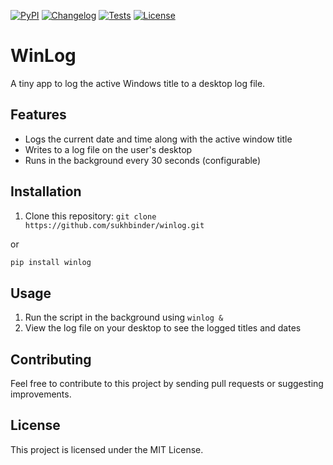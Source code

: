 
[![PyPI](https://img.shields.io/pypi/v/winlog.svg)](https://pypi.org/project/winlog/)
[![Changelog](https://img.shields.io/github/v/release/sukhbinder/winlog?include_prereleases&label=changelog)](https://github.com/sukhbinder/winlog/releases)
[![Tests](https://github.com/sukhbinder/winlog/workflows/Test/badge.svg)](https://github.com/sukhbinder/winlog/actions?query=workflow%3ATest)
[![License](https://img.shields.io/badge/license-Apache%202.0-blue.svg)](https://github.com/sukhbinder/winlog/blob/main/LICENSE)

# WinLog

A tiny app to log the active Windows title to a desktop log file.

## Features

* Logs the current date and time along with the active window title
* Writes to a log file on the user's desktop
* Runs in the background every 30 seconds (configurable)

## Installation

1. Clone this repository: `git clone https://github.com/sukhbinder/winlog.git`

 or
 
```bash
pip install winlog
```

## Usage

1. Run the script in the background using `winlog &`
2. View the log file on your desktop to see the logged titles and dates

## Contributing

Feel free to contribute to this project by sending pull requests or suggesting improvements.

## License

This project is licensed under the MIT License.
